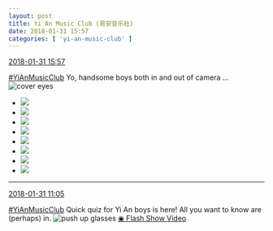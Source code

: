 ```yaml
---
layout: post
title: Yi An Music Club (易安音乐社)
date: 2018-01-31 15:57
categories: [ 'yi-an-music-club' ]
---
```


<div class="weibo-info">
  <a href="https://weibo.com/6094546964/G0XlY2ou5">2018-01-31 15:57</a>
</div>

[#YiAnMusicClub](https://weibo.com/p/100808beae2e3e05b17b64f63ebedca39f19b2/super_index) Yo, handsome boys both in and out of camera … ![cover eyes](https://img.t.sinajs.cn/t4/appstyle/expression/ext/normal/3c/pcmoren_wu_org.png)

<!-- more -->

<ul class="weibo-pic-list-3">
  <li class="weibo-pic">
    <a href="http://wx2.sinaimg.cn/mw690/006Es64Aly1fnzuh29d03j33vc2kwqv5.jpg"><img src="http://wx2.sinaimg.cn/thumb150/006Es64Aly1fnzuh29d03j33vc2kwqv5.jpg"/></a>
  </li>
  <li class="weibo-pic">
    <a href="http://wx4.sinaimg.cn/mw690/006Es64Aly1fnzuh3cfucj33vc2kwhdt.jpg"><img src="http://wx4.sinaimg.cn/thumb150/006Es64Aly1fnzuh3cfucj33vc2kwhdt.jpg"/></a>
  </li>
  <li class="weibo-pic">
    <a href="http://wx4.sinaimg.cn/mw690/006Es64Aly1fnzuh6auwfj32kw3vcb2b.jpg"><img src="http://wx4.sinaimg.cn/thumb150/006Es64Aly1fnzuh6auwfj32kw3vcb2b.jpg"/></a>
  </li>
  <li class="weibo-pic">
    <a href="http://wx4.sinaimg.cn/mw690/006Es64Aly1fnzuh9b98pj32kw3vdb2b.jpg"><img src="http://wx4.sinaimg.cn/thumb150/006Es64Aly1fnzuh9b98pj32kw3vdb2b.jpg"/></a>
  </li>
  <li class="weibo-pic">
    <a href="http://wx2.sinaimg.cn/mw690/006Es64Aly1fnzuhdngp0j32kw3vcu0x.jpg"><img src="http://wx2.sinaimg.cn/thumb150/006Es64Aly1fnzuhdngp0j32kw3vcu0x.jpg"/></a>
  </li>
  <li class="weibo-pic">
    <a href="http://wx2.sinaimg.cn/mw690/006Es64Aly1fnzuh16v2mj32kw3vc4qq.jpg"><img src="http://wx2.sinaimg.cn/thumb150/006Es64Aly1fnzuh16v2mj32kw3vc4qq.jpg"/></a>
  </li>
  <li class="weibo-pic">
    <a href="http://wx4.sinaimg.cn/mw690/006Es64Aly1fnzuhbq770j33vc2kwu0x.jpg"><img src="http://wx4.sinaimg.cn/thumb150/006Es64Aly1fnzuhbq770j33vc2kwu0x.jpg"/></a>
  </li>
  <li class="weibo-pic">
    <a href="http://wx1.sinaimg.cn/mw690/006Es64Aly1fnzuhfyd50j33vc2kwu0y.jpg"><img src="http://wx1.sinaimg.cn/thumb150/006Es64Aly1fnzuhfyd50j33vc2kwu0y.jpg"/></a>
  </li>
</ul>

---

<div class="weibo-info">
  <a href="https://weibo.com/6094546964/G0Vrc41PT">2018-01-31 11:05</a>
</div>

[#YiAnMusicClub](https://weibo.com/p/100808beae2e3e05b17b64f63ebedca39f19b2/super_index) Quick quiz for Yi An boys is here! All you want to know are (perhaps) in. ![push up glasses](https://img.t.sinajs.cn/t4/appstyle/expression/ext/normal/fc/moren_bbjdnew_org.png) [◉ Flash Show Video](https://www.miaopai.com/show/rNJSdjGZ6gijPvofaqr16D4J~3qoBc98PGgKZA__.htm)
